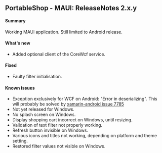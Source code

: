 ## PortableShop - MAUI: ReleaseNotes 2.x.y

#### Summary
Working MAUI application. Still limited to Android release.

#### What's new
* Added optional client of the CoreWcf service.

#### Fixed
* Faulty filter initialisation.

#### Known issues
* Exception exclusively for WCF on Android: "Error in deserializing". This will probably be solved by [xamarin-android issue 7785](https://github.com/xamarin/xamarin-android/pull/7785)
* Not yet released for Windows.
* No splash screen on Windows.
* Display shopping cart incorrect on Windows, until resizing.
* Validation of text filter not properly working.
* Refresh button invisible on Windows.
* Various icons and titles not working, depending on platform and theme setting.
* Restored filter values not visible on Windows.